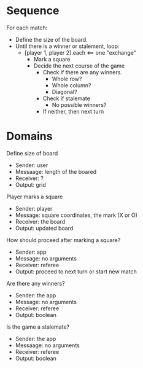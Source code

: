 # Sequence

For each match:
  * Define the size of the board.
  * Until there is a winner or stalement, loop:
    * [player 1, player 2].each <== one "exchange"
      * Mark a square
      * Decide the next course of the game
        * Check if there are any winners.
          * Whole row?
          * Whole column?
          * Diagonal?
        * Check if stalemate
          * No possible winners?
        * If neither, then next turn

# Domains

Define size of board
* Sender: user
* Messaage: length of the boared
* Receiver: ?
* Output: grid

Player marks a square
* Sender: player
* Message: square coordinates, the mark (X or O)
* Receiver: the board
* Output: updated board

How should proceed after marking a square?
* Sender: app
* Message: no arguments
* Receiver: referee
* Output: proceed to next turn or start new match

Are there any winners?
* Sender: the app
* Message: no arguments
* Receiver: referee
* Output: boolean

Is the game a stalemate?
* Sender: the app
* Messaage: no arguments
* Receiver: referee
* Output: boolean